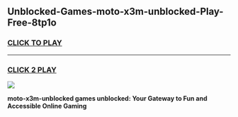 
## Unblocked-Games-moto-x3m-unblocked-Play-Free-8tp1o
<h3>
<a href="https://premium76.site?title=moto-x3m-unblocked&ref=12A">CLICK TO PLAY</a></h3>
<hr>

<h3>
<a href="https://premium76.site?title=moto-x3m-unblocked&ref=12A">CLICK 2 PLAY</a>
  
</h3>

<a href="https://premium76.site?title=moto-x3m-unblocked&ref=12A"><img src="https://clearcache.store/games.png"></a>


**moto-x3m-unblocked games unblocked: Your Gateway to Fun and Accessible Online Gaming**
